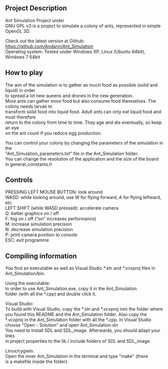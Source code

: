 Project Description
-------------------

Ant Simulation Project under  
GNU GPL v3 is a project to simulate a colony of ants, represented in simple OpenGL 3D.

Check out the latest version at Github: https://github.com/Andarin/Ant_Simulation  
Operating system: Tested under Windows XP, Linux (Ubuntu 64bit), Windows 7 64bit

How to play
-----------

The aim of the simulation is to gather as much food as possible (solid and liquid) in order  
to spread a lot new queens and drones in the new generation.  
More ants can gather more food but also consume food themselves. The colony needs larvae to  
transform solid food into liquid food. Adult ants can only eat liquid food and must therefore  
return to the colony from time to time. They age and die eventually, so keep an eye  
on the ant count if you reduce egg production.

You can control your colony by changing the parameters of the simulation in the  
"Ant_Simulation_parameters.txt" file in the Ant_Simulation folder.  
You can change the resolution of the application and the size of the board  
in general_constants.h
  
Controls  
--------  
  
PRESSING LEFT MOUSE BUTTON: look around  
WASD: while looking around, use W for flying forward, A for flying leftward, etc.  
LEFT SHIFT (while WASD pressed): accelerate camera  
Q: better graphics on / off  
F: fog on / off ("on" increases performance)  
M: increase simulation precision  
N: decrease simulation precision  
P: print camera position to console  
ESC: exit programme  

Compiling information
---------------------

You find an executable as well as Visual Studio *.sln and *.vcxproj files in  
Ant_Simulation/bin.

Using the executable:  
In order to use Ant_Simulation.exe, copy it in the Ant_Simulation  
folder (with all the *.cpp) and double click it.

Visual Studio:  
To build with Visual Studio, copy the *.sln and *.vcxproj into the folder where  
you found this README and the Ant_Simulation folder. Also copy the  
*.vcxproj in the Ant_Simulation folder with all the *.cpp. In Visual Studio choose 
"Open - Solution" and open Ant_Simulation.sln  
You need to install SDL and SDL_image. Afterwards, you should adapt your links  
in project properties to the lib / include folders of SDL and SDL_image.

Linux/cygwin:  
Open the inner Ant_Simulation in the terminal and type "make" (there  
is a makefile inside the folder).
